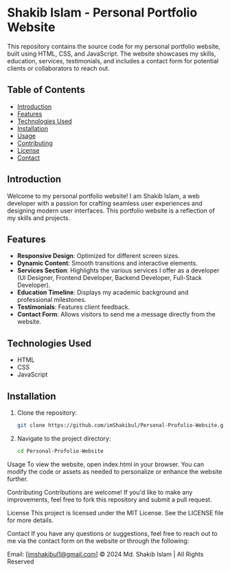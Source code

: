 # Shakib Islam - Personal Portfolio Website

This repository contains the source code for my personal portfolio website, built using HTML, CSS, and JavaScript. The website showcases my skills, education, services, testimonials, and includes a contact form for potential clients or collaborators to reach out.

## Table of Contents

- [Introduction](#introduction)
- [Features](#features)
- [Technologies Used](#technologies-used)
- [Installation](#installation)
- [Usage](#usage)
- [Contributing](#contributing)
- [License](#license)
- [Contact](#contact)

## Introduction

Welcome to my personal portfolio website! I am Shakib Islam, a web developer with a passion for crafting seamless user experiences and designing modern user interfaces. This portfolio website is a reflection of my skills and projects.

## Features

- **Responsive Design**: Optimized for different screen sizes.
- **Dynamic Content**: Smooth transitions and interactive elements.
- **Services Section**: Highlights the various services I offer as a developer (UI Designer, Frontend Developer, Backend Developer, Full-Stack Developer).
- **Education Timeline**: Displays my academic background and professional milestones.
- **Testimonials**: Features client feedback.
- **Contact Form**: Allows visitors to send me a message directly from the website.

## Technologies Used

- HTML
- CSS
- JavaScript

## Installation

1. Clone the repository:
   ```bash
   git clone https://github.com/imShakibul/Personal-Profolio-Website.git

2. Navigate to the project directory:
   ```bash
   cd Personal-Profolio-Website
Usage
To view the website, open index.html in your browser. You can modify the code or assets as needed to personalize or enhance the website further.

Contributing
Contributions are welcome! If you'd like to make any improvements, feel free to fork this repository and submit a pull request.

License
This project is licensed under the MIT License. See the LICENSE file for more details.

Contact
If you have any questions or suggestions, feel free to reach out to me via the contact form on the website or through the following:

Email: [imshakibul1@gmail.com]
© 2024 Md. Shakib Islam | All Rights Reserved

